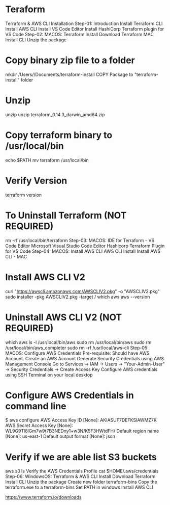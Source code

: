 # Teraform
Terraform & AWS CLI Installation
Step-01: Introduction
Install Terraform CLI
Install AWS CLI
Install VS Code Editor
Install HashiCorp Terraform plugin for VS Code
Step-02: MACOS: Terraform Install
Download Terraform MAC
Install CLI
Unzip the package
# Copy binary zip file to a folder
mkdir /Users/<YOUR-USER>/Documents/terraform-install
COPY Package to "terraform-install" folder

# Unzip
unzip <PACKAGE-NAME>
unzip terraform_0.14.3_darwin_amd64.zip

# Copy terraform binary to /usr/local/bin
echo $PATH
mv terraform /usr/local/bin

# Verify Version
terraform version

# To Uninstall Terraform (NOT REQUIRED)
rm -rf /usr/local/bin/terraform
Step-03: MACOS: IDE for Terraform - VS Code Editor
Microsoft Visual Studio Code Editor
Hashicorp Terraform Plugin for VS Code
Step-04: MACOS: Install AWS CLI
AWS CLI Install
Install AWS CLI - MAC
# Install AWS CLI V2
curl "https://awscli.amazonaws.com/AWSCLIV2.pkg" -o "AWSCLIV2.pkg"
sudo installer -pkg AWSCLIV2.pkg -target /
which aws
aws --version

# Uninstall AWS CLI V2 (NOT REQUIRED)
which aws
ls -l /usr/local/bin/aws
sudo rm /usr/local/bin/aws
sudo rm /usr/local/bin/aws_completer
sudo rm -rf /usr/local/aws-cli
Step-05: MACOS: Configure AWS Credentials
Pre-requisite: Should have AWS Account.
Create an AWS Account
Generate Security Credentials using AWS Management Console
Go to Services -> IAM -> Users -> "Your-Admin-User" -> Security Credentials -> Create Access Key
Configure AWS credentials using SSH Terminal on your local desktop
# Configure AWS Credentials in command line
$ aws configure
AWS Access Key ID [None]: AKIASUF7DEFKSIAWMZ7K
AWS Secret Access Key [None]: WL9G9Tl8lGm7w9t7B3NEDny1+w3N/K5F3HWtdFH/
Default region name [None]: us-east-1
Default output format [None]: json

# Verify if we are able list S3 buckets
aws s3 ls
Verify the AWS Credentials Profile
cat $HOME/.aws/credentials 
Step-06: WindowsOS: Terraform & AWS CLI Install
Download Terraform
Install CLI
Unzip the package
Create new folder terraform-bins
Copy the terraform.exe to a terraform-bins
Set PATH in windows
Install AWS CLI

  https://www.terraform.io/downloads
  
  
